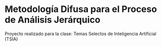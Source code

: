 # Metodología Difusa para el Proceso de Análisis Jerárquico

Proyecto realizado para la clase: Temas Selectos de Inteligencia Artificial (TSIA)
